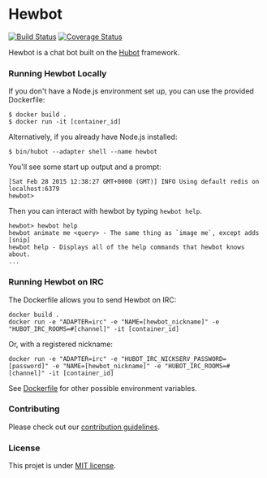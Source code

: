 # Hewbot

[![Build Status](https://travis-ci.org/pchaigno/hewbot.svg?branch=master)](https://travis-ci.org/pchaigno/hewbot)
[![Coverage Status](https://coveralls.io/repos/github/pchaigno/hewbot/badge.svg?branch=master)](https://coveralls.io/github/pchaigno/hewbot?branch=master)

Hewbot is a chat bot built on the [Hubot][hubot] framework.

[hubot]: http://hubot.github.com

### Running Hewbot Locally

If you don't have a Node.js environment set up, you can use the provided Dockerfile:
```
$ docker build .
$ docker run -it [container_id]
```
Alternatively, if you already have Node.js installed:
```
$ bin/hubot --adapter shell --name hewbot
```
You'll see some start up output and a prompt:
```
[Sat Feb 28 2015 12:38:27 GMT+0000 (GMT)] INFO Using default redis on localhost:6379
hewbot>
```
Then you can interact with hewbot by typing `hewbot help`.
```
hewbot> hewbot help
hewbot animate me <query> - The same thing as `image me`, except adds [snip]
hewbot help - Displays all of the help commands that hewbot knows about.
...
```

### Running Hewbot on IRC

The Dockerfile allows you to send Hewbot on IRC:
```
docker build .
docker run -e "ADAPTER=irc" -e "NAME=[hewbot_nickname]" -e "HUBOT_IRC_ROOMS=#[channel]" -it [container_id]
```
Or, with a registered nickname:
```
docker run -e "ADAPTER=irc" -e "HUBOT_IRC_NICKSERV_PASSWORD=[password]" -e "NAME=[hewbot_nickname]" -e "HUBOT_IRC_ROOMS=#[channel]" -it [container_id]
```
See [Dockerfile](Dockerfile) for other possible environment variables.


### Contributing

Please check out our [contribution guidelines](CONTRIBUTING.md).


### License

This projet is under [MIT license](LICENSE).
